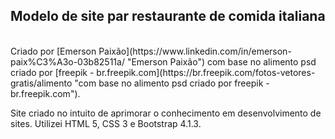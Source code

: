 ## Modelo de site par restaurante de comida italiana
<br>
Criado por [Emerson Paixão](https://www.linkedin.com/in/emerson-paix%C3%A3o-03b82511a/ "Emerson Paixão") com base no alimento psd criado por [freepik - br.freepik.com](https://br.freepik.com/fotos-vetores-gratis/alimento "com base no alimento psd criado por freepik - br.freepik.com").

Site criado no intuito de aprimorar o conhecimento em desenvolvimento de sites. Utilizei HTML 5, CSS 3 e Bootstrap 4.1.3.
